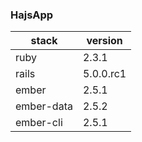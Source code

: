 ### HajsApp

stack | version
--- | ---
ruby | 2.3.1
rails | 5.0.0.rc1
ember | 2.5.1
ember-data | 2.5.2
ember-cli | 2.5.1
